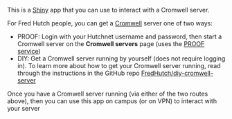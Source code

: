 This is a [Shiny](https://shiny.posit.co/) app that you can use to interact with a Cromwell server.

  For Fred Hutch people, you can get a [Cromwell](https://cromwell.readthedocs.io/en/stable/) server one of two ways:

  - PROOF: Login with your Hutchnet username and password, then start a Cromwell server on the **Cromwell servers** page (uses the [PROOF service](https://github.com/FredHutch/proof-api))
  - DIY: Get a Cromwell server running by yourself (does not require logging in). To learn more about how to get your Cromwell server running, read through the instructions in the GitHub repo [FredHutch/diy-cromwell-server](https://github.com/FredHutch/diy-cromwell-server)

  Once you have a Cromwell server running (via either of the two routes above), then you can use this app on campus (or on VPN) to interact with your server

